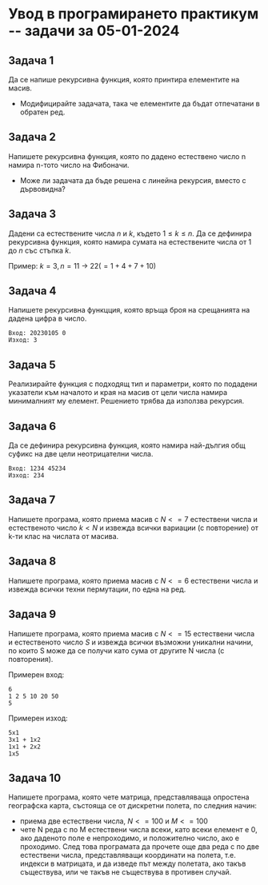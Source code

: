 # Увод в програмирането практикум -- задачи за 05-01-2024

## Задача 1

Да се напише рекурсивна функция, която принтира елементите на масив.

- Модифицирайте задачата, така че елементите да бъдат отпечатани в обратен ред.

## Задача 2

Напишете рекурсивна функция, която по дадено естествено число n намира n-тото число на Фибоначи.

- Може ли задачата да бъде решена с линейна рекурсия, вместо с дървовидна?

## Задача 3

Дадени са естествените числа $n$ и $k$, където $1 ≤ k ≤ n$. Да се дефинира рекурсивна функция, която намира сумата на естествените числа от 1 до $n$ със стъпка $k$.

Пример: $k = 3, n = 11$ -> $22 (= 1 + 4 + 7 + 10)$

## Задача 4

Напишете рекурсивна функцция, която връща броя на срещанията на дадена цифра в число.

    Вход: 20230105 0
    Изход: 3

## Задача 5

Реализирайте функция с подходящ тип и параметри, която по подадени указатели към началото и края на масив от цели числа намира минималният му елемент. Решението трябва да използва рекурсия.

## Задача 6

Да се дефинира рекурсивна функция, която намира най-дългия общ суфикс на две цели неотрицателни числа.

    Вход: 1234 45234
    Изход: 234

## Задача 7

Напишете програма, която приема масив с $N <= 7$ естествени числа и естественото число $k < N$ и извежда всички вариации (с повторение) от k-ти клас на числата от масива.

## Задача 8

Напишете програма, която приема масив с $N <= 6$ естествени числа и извежда всички техни пермутации, по една на ред.

## Задача 9

Напишете програма, която приема масив с $N <= 15$ естествени числа и естественото число $S$ и извежда всички възможни уникални начини, по които S може да се получи като сума от другите N числа (с повторения).

Примерен вход:
```
6
1 2 5 10 20 50
5
```
Примерен изход:
```
5x1
3x1 + 1x2
1x1 + 2x2
1x5
```

## Задача 10

Напишете програма, която чете матрица, представляваща опростена географска карта, състояща се от дискретни полета, по следния начин:
- приема две естествени числа, $N <= 100$ и $M <= 100$
- чете N реда с по M естествени числа всеки, като всеки елемент е 0, ако даденото поле е непроходимо, и положително число, ако е проходимо.
След това програмата да прочете още два реда с по две естествени числа, представляващи координати на полета, т.е. индекси в матрицата,
и да изведе път между полетата, ако такъв съществува, или че такъв не съществува в противен случай.
